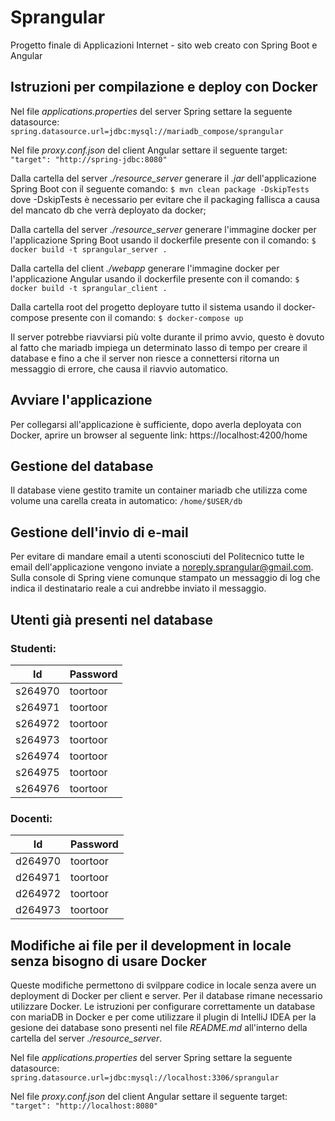 # Sprangular

Progetto finale di Applicazioni Internet - sito web creato con Spring Boot e Angular

## Istruzioni per compilazione e deploy con Docker

Nel file _applications.properties_ del server Spring settare la seguente datasource:
`spring.datasource.url=jdbc:mysql://mariadb_compose/sprangular`

Nel file _proxy.conf.json_ del client Angular settare il seguente target:
`"target": "http://spring-jdbc:8080"`

Dalla cartella del server _./resource_server_ generare il _.jar_ dell'applicazione Spring Boot con il seguente comando:
`$ mvn clean package -DskipTests`
dove -DskipTests è necessario per evitare che il packaging fallisca a causa del mancato db che verrà deployato da docker;

Dalla cartella del server _./resource_server_ generare l'immagine docker per l'applicazione Spring Boot usando il dockerfile presente con il comando:
`$ docker build -t sprangular_server .`

Dalla cartella del client _./webapp_ generare l'immagine docker per l'applicazione Angular usando il dockerfile presente con il comando:
`$ docker build -t sprangular_client .`

Dalla cartella root del progetto deployare tutto il sistema usando il docker-compose presente con il comando:
`$ docker-compose up`

Il server potrebbe riavviarsi più volte durante il primo avvio, questo è dovuto al fatto che mariadb impiega un determinato lasso di tempo per creare il database e fino a che il server non riesce a connettersi ritorna un messaggio di errore, che causa il riavvio automatico.

## Avviare l'applicazione

Per collegarsi all'applicazione è sufficiente, dopo averla deployata con Docker, aprire un browser al seguente link: https://localhost:4200/home

## Gestione del database

Il database viene gestito tramite un container mariadb che utilizza come volume una carella creata in automatico: `/home/$USER/db`

## Gestione dell'invio di e-mail

Per evitare di mandare email a utenti sconosciuti del Politecnico tutte le email dell'applicazione vengono inviate a noreply.sprangular@gmail.com. Sulla console di Spring viene comunque stampato un messaggio di log che indica il destinatario reale a cui andrebbe inviato il messaggio.

## Utenti già presenti nel database

### Studenti:

| Id      | Password |
| ------- | -------- |
| s264970 | toortoor |
| s264971 | toortoor |
| s264972 | toortoor |
| s264973 | toortoor |
| s264974 | toortoor |
| s264975 | toortoor |
| s264976 | toortoor |

### Docenti:

| Id      | Password |
| ------- | -------- |
| d264970 | toortoor |
| d264971 | toortoor |
| d264972 | toortoor |
| d264973 | toortoor |

## Modifiche ai file per il development in locale senza bisogno di usare Docker

Queste modifiche permettono di svilppare codice in locale senza avere un deployment di Docker per client e server. Per il database rimane necessario utilizzare Docker.
Le istruzioni per configurare correttamente un database con mariaDB in Docker e per come utilizzare il plugin di IntelliJ IDEA per la gesione dei database sono presenti nel file _README.md_ all'interno della cartella del server _./resource_server_.

Nel file _applications.properties_ del server Spring settare la seguente datasource:
`spring.datasource.url=jdbc:mysql://localhost:3306/sprangular`

Nel file _proxy.conf.json_ del client Angular settare il seguente target:
`"target": "http://localhost:8080"`
